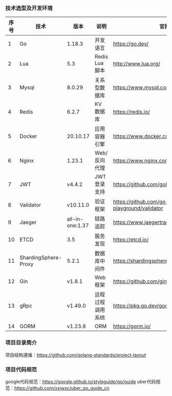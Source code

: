 

### 技术选型及开发环境
| 序号 | 技术                   | 版本              | 说明            | 官网                                         |
|----|----------------------|-----------------|---------------|--------------------------------------------|
| 1  | Go                   | 1.18.3          | 开发语言          | https://go.dev/                            |
| 2  | Lua                  | 5.3             | Redis Lua 脚本  | http://www.lua.org/                        |
| 3  | Mysql                | 8.0.29          | 关系型数据库        | https://www.mysql.com/                     |
| 4  | Redis                | 6.2.7           | KV 数据库        | https://redis.io/                          |
| 5  | Docker               | 20.10.17        | 应用容器引擎        | https://www.docker.com                     |
| 6  | Nginx                | 1.23.1          | Web/反向代理      | https://www.nginx.com/                     |
| 7  | JWT                  | v4.4.2          | JWT登录支持       | https://github.com/golang-jwt/jwt          |
| 8  | Validator            | v10.11.0        | 验证框架          | https://github.com/go-playground/validator |
| 9  | Jaeger               | all-in-one:1.37 | 链路追踪          | https://www.jaegertracing.io               |
| 10 | ETCD                 | 3.5             | 服务发现          | https://etcd.io/                           |
| 11 | ShardingSphere-Proxy | 5.2.1           | 数据库中间件        | https://shardingsphere.apache.org/         |
| 12 | Gin                  | v1.8.1          | Web 框架        | https://github.com/gin-gonic/gin           |
| 13 | gRpc                 | v1.49.0         | 远程过程调用系统      | https://pkg.go.dev/google.golang.org/grpc  |
| 14 | GORM                 | v1.23.8         | ORM           | https://gorm.io/                           |


### 项目目录简介
项目结构遵循：https://github.com/golang-standards/project-layout


### 项目代码规范
google代码规范：https://google.github.io/styleguide/go/guide
uber代码规范：https://github.com/xxjwxc/uber_go_guide_cn